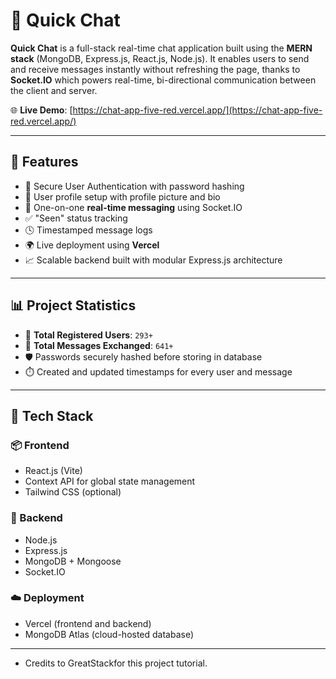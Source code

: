 # 💬 Quick Chat

**Quick Chat** is a full-stack real-time chat application built using the **MERN stack** (MongoDB, Express.js, React.js, Node.js). It enables users to send and receive messages instantly without refreshing the page, thanks to **Socket.IO** which powers real-time, bi-directional communication between the client and server.

🌐 **Live Demo**: [https://chat-app-five-red.vercel.app/](https://chat-app-five-red.vercel.app/)

---

## 🚀 Features

- 🔐 Secure User Authentication with password hashing
- 📸 User profile setup with profile picture and bio
- 💬 One-on-one **real-time messaging** using Socket.IO
- ✅ "Seen" status tracking
- 🕓 Timestamped message logs
- 🌍 Live deployment using **Vercel**
- 📈 Scalable backend built with modular Express.js architecture

---

## 📊 Project Statistics

- 👥 **Total Registered Users**: `293+`
- 💌 **Total Messages Exchanged**: `641+`
- 🛡️ Passwords securely hashed before storing in database
- ⏱️ Created and updated timestamps for every user and message

---

## 🧰 Tech Stack

### 📦 Frontend
- React.js (Vite)
- Context API for global state management
- Tailwind CSS (optional)

### 🔧 Backend
- Node.js
- Express.js
- MongoDB + Mongoose
- Socket.IO

### ☁️ Deployment
- Vercel (frontend and backend)
- MongoDB Atlas (cloud-hosted database)

---

- Credits to GreatStackfor this project tutorial.

